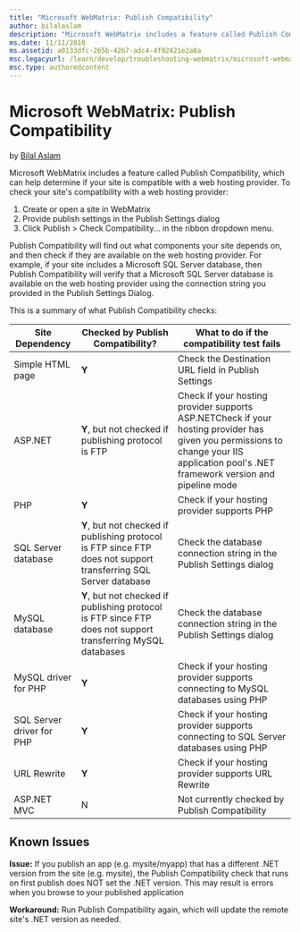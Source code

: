 ```yaml
---
title: "Microsoft WebMatrix: Publish Compatibility"
author: bilalaslam
description: "Microsoft WebMatrix includes a feature called Publish Compatibility, which can help determine if your site is compatible with a web hosting provider. To chec..."
ms.date: 11/11/2010
ms.assetid: a0133dfc-265b-42b7-adc4-4f92421e2a8a
msc.legacyurl: /learn/develop/troubleshooting-webmatrix/microsoft-webmatrix-publish-compatibility
msc.type: authoredcontent
---
```

Microsoft WebMatrix: Publish Compatibility
====================
by [Bilal Aslam](https://github.com/bilalaslam)

Microsoft WebMatrix includes a feature called Publish Compatibility, which can help determine if your site is compatible with a web hosting provider. To check your site's compatibility with a web hosting provider:

1. Create or open a site in WebMatrix
2. Provide publish settings in the Publish Settings dialog
3. Click Publish &gt; Check Compatibility... in the ribbon dropdown menu.

Publish Compatibility will find out what components your site depends on, and then check if they are available on the web hosting provider. For example, if your site includes a Microsoft SQL Server database, then Publish Compatibility will verify that a Microsoft SQL Server database is available on the web hosting provider using the connection string you provided in the Publish Settings Dialog.

This is a summary of what Publish Compatibility checks:

| Site Dependency | Checked by Publish Compatibility? | What to do if the compatibility test fails |
| --- | --- | --- |
| Simple HTML page | **Y** | Check the Destination URL field in Publish Settings |
| ASP.NET | **Y**, but not checked if publishing protocol is FTP | Check if your hosting provider supports ASP.NETCheck if your hosting provider has given you permissions to change your IIS application pool's .NET framework version and pipeline mode |
| PHP | **Y** | Check if your hosting provider supports PHP |
| SQL Server database | **Y**, but not checked if publishing protocol is FTP since FTP does not support transferring SQL Server database | Check the database connection string in the Publish Settings dialog |
| MySQL database | **Y**, but not checked if publishing protocol is FTP since FTP does not support transferring MySQL databases | Check the database connection string in the Publish Settings dialog |
| MySQL driver for PHP | **Y** | Check if your hosting provider supports connecting to MySQL databases using PHP |
| SQL Server driver for PHP | **Y** | Check if your hosting provider supports connecting to SQL Server databases using PHP |
| URL Rewrite | **Y** | Check if your hosting provider supports URL Rewrite |
| ASP.NET MVC | N | Not currently checked by Publish Compatibility |

## Known Issues

**Issue:** If you publish an app (e.g. mysite/myapp) that has a different .NET version from the site (e.g. mysite), the Publish Compatibility check that runs on first publish does NOT set the .NET version. This may result is errors when you browse to your published application

**Workaround:** Run Publish Compatibility again, which will update the remote site's .NET version as needed.
